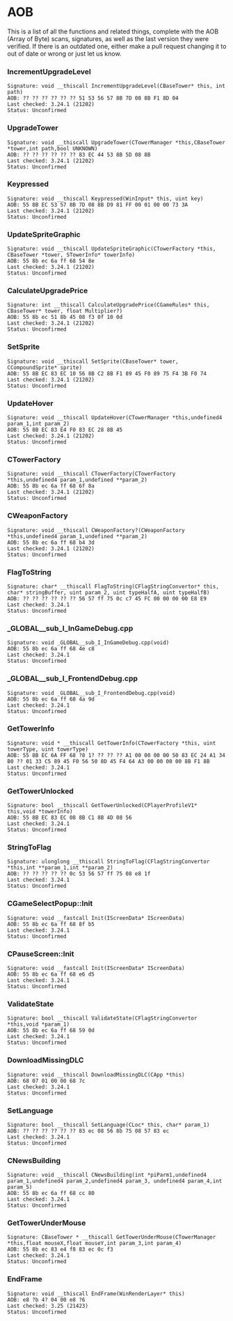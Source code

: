 # AOB
This is a list of all the functions and related things, complete with the AOB (Array of Byte) scans, signatures, as well as the last version they were verified. If there is an outdated one, either make a pull request changing it to out of date or wrong or just let us know.


### IncrementUpgradeLevel
```
Signature: void __thiscall IncrementUpgradeLevel(CBaseTower* this, int path)
AOB: ?? ?? ?? ?? ?? ?? 51 53 56 57 8B 7D 08 8B F1 8D 04
Last checked: 3.24.1 (21202)
Status: Unconfirmed
```
### UpgradeTower
```
Signature: void __thiscall UpgradeTower(CTowerManager *this,CBaseTower *tower,int path,bool UNKNOWN)
AOB: ?? ?? ?? ?? ?? ?? 83 EC 44 53 8B 5D 08 8B
Last checked: 3.24.1 (21202)
Status: Unconfirmed
```
### Keypressed
```
Signature: void __thiscall Keypressed(WinInput* this, uint key)
AOB: 55 8B EC 53 57 8B 7D 08 8B D9 81 FF 00 01 00 00 73 3A
Last checked: 3.24.1 (21202)
Status: Unconfirmed
```
### UpdateSpriteGraphic
```
Signature: void __thiscall UpdateSpriteGraphic(CTowerFactory *this, CBaseTower *tower, STowerInfo* towerInfo)
AOB: 55 8b ec 6a ff 68 54 8e
Last checked: 3.24.1 (21202)
Status: Unconfirmed
```
### CalculateUpgradePrice
```
Signature: int __thiscall CalculateUpgradePrice(CGameRules* this, CBaseTower* tower, float Multiplier?)
AOB: 55 8b ec 51 8b 45 08 f3 0f 10 0d
Last checked: 3.24.1 (21202)
Status: Unconfirmed
```
### SetSprite
```
Signature: void __thiscall SetSprite(CBaseTower* tower, CCompoundSprite* sprite)
AOB: 55 8B EC 83 EC 10 56 8B C2 8B F1 89 45 F0 89 75 F4 3B F0 74
Last checked: 3.24.1 (21202)
Status: Unconfirmed
```
### UpdateHover
```
Signature: void __thiscall UpdateHover(CTowerManager *this,undefined4 param_1,int param_2)
AOB: 55 8B EC 83 E4 F0 83 EC 28 8B 45
Last checked: 3.24.1 (21202)
Status: Unconfirmed
```
### CTowerFactory
```
Signature: void __thiscall CTowerFactory(CTowerFactory *this,undefined4 param_1,undefined **param_2)
AOB: 55 8b ec 6a ff 68 6f 8a
Last checked: 3.24.1 (21202)
Status: Unconfirmed
```
### CWeaponFactory
```
Signature: void __thiscall CWeaponFactory?(CWeaponFactory *this,undefined4 param_1,undefined **param_2)
AOB: 55 8b ec 6a ff 68 b4 3d
Last checked: 3.24.1 (21202)
Status: Unconfirmed
```
### FlagToString
```
Signature: char* __thiscall FlagToString(CFlagStringConvertor* this, char* stringBuffer, uint param_2, uint typeHalfA, uint typeHalfB)
AOB: ?? ?? ?? ?? ?? ?? 56 57 ff 75 0c c7 45 FC 00 00 00 00 E8 E9
Last checked: 3.24.1
Status: Unconfirmed
```
### _GLOBAL__sub_I_InGameDebug.cpp
```
Signature: void _GLOBAL__sub_I_InGameDebug.cpp(void)
AOB: 55 8b ec 6a ff 68 4e c8
Last checked: 3.24.1
Status: Unconfirmed
```
### _GLOBAL__sub_I_FrontendDebug.cpp
```
Signature: void _GLOBAL__sub_I_FrontendDebug.cpp(void)
AOB: 55 8b ec 6a ff 68 4a 9d
Last checked: 3.24.1
Status: Unconfirmed
```
### GetTowerInfo
```
Signature: void * __thiscall GetTowerInfo(CTowerFactory *this, uint towerType, uint towerType)
AOB: 55 8B EC 6A FF 68 ?8 1? ?? ?? ?? A1 00 00 00 00 50 83 EC 24 A1 34 B0 ?? 01 33 C5 89 45 F0 56 50 8D 45 F4 64 A3 00 00 00 00 8B F1 8B
Last checked: 3.24.1
Status: Unconfirmed
```
### GetTowerUnlocked
```
Signature: bool __thiscall GetTowerUnlocked(CPlayerProfileV1* this,void *towerInfo)
AOB: 55 8B EC 83 EC 08 8B C1 8B 4D 08 56
Last checked: 3.24.1
Status: Unconfirmed
```
### StringToFlag
```
Signature: ulonglong __thiscall StringToFlag(CFlagStringConvertor *this,int **param_1,int **param_2)
AOB: ?? ?? ?? ?? ?? 0c 53 56 57 ff 75 08 e8 1f
Last checked: 3.24.1
Status: Unconfirmed
```
### CGameSelectPopup::Init
```
Signature: void __fastcall Init(IScreenData* IScreenData)
AOB: 55 8b ec 6a ff 68 8f b5
Last checked: 3.24.1
Status: Unconfirmed
```
### CPauseScreen::Init
```
Signature: void __fastcall Init(IScreenData* IScreenData)
AOB: 55 8b ec 6a ff 68 e6 d5
Last checked: 3.24.1
Status: Unconfirmed
```
### ValidateState
```
Signature: bool __thiscall ValidateState(CFlagStringConvertor *this,void *param_1)
AOB: 55 8b ec 6a ff 68 59 0d
Last checked: 3.24.1
Status: Unconfirmed
```
### DownloadMissingDLC
```
Signature: void __thiscall DownloadMissingDLC(CApp *this)
AOB: 68 07 01 00 00 68 7c
Last checked: 3.24.1
Status: Unconfirmed
```
### SetLanguage
```
Signature: bool __thiscall SetLanguage(CLoc* this, char* param_1)
AOB: ?? ?? ?? ?? ?? ?? 83 ec 08 56 8b 75 08 57 83 ec
Last checked: 3.24.1
Status: Unconfirmed
```
### CNewsBuilding
```
Signature: void __thiscall CNewsBuilding(int *piParm1,undefined4 param_1,undefined4 param_2,undefined4 param_3, undefined4 param_4,int param_5)
AOB: 55 8b ec 6a ff 68 cc 80
Last checked: 3.24.1
Status: Unconfirmed
```
### GetTowerUnderMouse
```
Signature: CBaseTower * __thiscall GetTowerUnderMouse(CTowerManager *this,float mouseX,float mouseY,int param_3,int param_4)
AOB: 55 8b ec 83 e4 f8 83 ec 0c f3
Last checked: 3.24.1
Status: Unconfirmed
```
### EndFrame
```
Signature: void __thiscall EndFrame(WinRenderLayer* this)
AOB: e8 ?b 4? 04 00 e8 ?6
Last checked: 3.25 (21423)
Status: Unconfirmed
```
